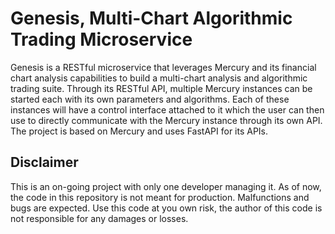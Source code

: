 # Genesis, Multi-Chart Algorithmic Trading Microservice

Genesis is a RESTful microservice that leverages Mercury and its financial chart analysis capabilities to build a multi-chart analysis and algorithmic trading suite. Through its RESTful API, multiple Mercury instances can be started each with its own parameters and algorithms. Each of these instances will have a control interface attached to it which the user can then use to directly communicate with the Mercury instance through its own API. The project is based on Mercury and uses FastAPI for its APIs.


## Disclaimer

This is an on-going project with only one developer managing it. As of now, the code in this repository is not meant for production. Malfunctions and bugs are expected. Use this code at you own risk, the author of this code is not responsible for any damages or losses.
